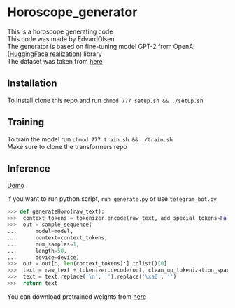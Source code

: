 # Horoscope_generator
This is a horoscope generating code \
This code was made by EdvardOlsen  \
The generator is based on fine-tuning model GPT-2 from OpenAI ([HuggingFace realization](https://github.com/huggingface/transformers/)) library  \
The dataset was taken from [here](https://github.com/dsnam/markovscope/) 


## Installation

To install clone this repo and run `chmod 777 setup.sh && ./setup.sh`

## Training

To train the model run `chmod 777 train.sh && ./train.sh`  \
Make sure to clone the transformers repo

## Inference

[Demo](https://colab.research.google.com/drive/1NMZAtj7wPU5hb4F1ruT5RZUj2KMzOzAA?usp=sharing)

if you want to run python script, `run generate.py` or use `telegram_bot.py`

``` python
>>> def generateHoro(raw_text):
>>>  context_tokens = tokenizer.encode(raw_text, add_special_tokens=False)
>>>  out = sample_sequence(
...      model=model,
...      context=context_tokens,
...      num_samples=1,
...      length=50,
...      device=device)
>>>  out = out[:, len(context_tokens):].tolist()[0]
>>>  text = raw_text + tokenizer.decode(out, clean_up_tokenization_spaces=True)
>>>  text = text.replace('\n', '').replace('\xa0', '')
>>>  return text
```

You can download pretrained weights from [here](https://drive.google.com/drive/folders/1X6et5EGgHrMmCl6lGemluaV-NOoK3cEH?usp=sharing)
